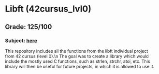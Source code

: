 # Libft (42cursus_lvl0)
## Grade: 125/100
### Subject: [here](42cursus_lvl0_Libft/Extras/en.subject.pdf)

This repository includes all the functions from the libft individual project from 42 cursus (level 0).\n
The goal was to create a library which would include the mostly used C functions, such as strlen, strchr, atoi, etc.
This library will then be useful for future projects, in which it is allowed to use it.

